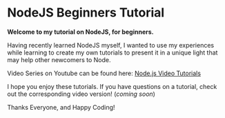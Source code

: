 # NodeJS Beginners Tutorial

**Welcome to my tutorial on NodeJS, for beginners.**

Having recently learned NodeJS myself, I wanted to use my experiences while learning
to create my own tutorials to present it in a unique light that may help other newcomers to Node.

Video Series on Youtube can be found here: [Node.js Video Tutorials](https://www.youtube.com/playlist?list=PLqkA8i556jh96bPL9neuaN8Wx_VLGLNDT)

I hope you enjoy these tutorials. If you have questions on a tutorial, check out the corresponding video version! (_coming soon_)

Thanks Everyone, and Happy Coding!
